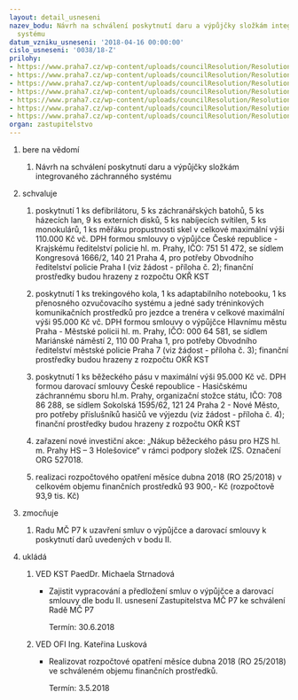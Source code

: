 ```yaml
---
layout: detail_usneseni
nazev_bodu: Návrh na schválení poskytnutí daru a výpůjčky složkám integrovaného záchranného
  systému
datum_vzniku_usneseni: '2018-04-16 00:00:00'
cislo_usneseni: '0038/18-Z'
prilohy:
- https://www.praha7.cz/wp-content/uploads/councilResolution/Resolutions/30607/export/Priloha_1__Duvodova_zprava~338937.docx
- https://www.praha7.cz/wp-content/uploads/councilResolution/Resolutions/30607/export/Priloha_1__Duvodova_zprava~338938.docx
- https://www.praha7.cz/wp-content/uploads/councilResolution/Resolutions/30607/export/Priloha_2_Zadost_PCR~338939.pdf
- https://www.praha7.cz/wp-content/uploads/councilResolution/Resolutions/30607/export/Priloha_3_Zadost_MP~338940.pdf
- https://www.praha7.cz/wp-content/uploads/councilResolution/Resolutions/30607/export/Priloha_4_Zadost_HZS~338941.pdf
- https://www.praha7.cz/wp-content/uploads/councilResolution/Resolutions/30607/export/Priloha_5_Usneseni_RMC~341169.pdf
- https://www.praha7.cz/wp-content/uploads/councilResolution/Resolutions/30607/export/export~341282.pdf
organ: zastupitelstvo
---
```

<ol id="urzList" class="urzList_view"><li class="urzClass1" id=""><span name="1">bere na vědomí</span><ol class="urzOlClass decimal "><li class="urzClass2" id="" style="text-align: left;"><span><p>Návrh na schválení poskytnutí daru a výpůjčky složkám integrovaného záchranného systému</p></span></li></ol></li><li class="urzClass1" id=""><span name="24">schvaluje</span><ol class="urzOlClass decimal " id=""><li class="urzClass2" id="" style="text-align: left;"><span><p>poskytnutí 1 ks defibrilátoru, 5 ks záchranářských batohů, 5 ks házecích lan, 9 ks externích disků, 5 ks nabíjecích svítilen, 5 ks monokulárů, 1 ks měřáku propustnosti skel v celkové maximální výši 110.000 Kč vč. DPH formou smlouvy o výpůjčce České republice - Krajskému ředitelství policie hl. m. Prahy, IČO: 751 51 472, se sídlem Kongresová 1666/2, 140 21 Praha 4, pro potřeby Obvodního ředitelství policie Praha I (viz žádost - příloha č. 2); finanční prostředky budou hrazeny z rozpočtu OKŘ KST</p></span></li><li class="urzClass2" id="" style="text-align: left;"><span><p>poskytnutí 1 ks trekingového kola, 1 ks adaptabilního notebooku, 1 ks přenosného ozvučovacího systému a jedné sady tréninkových komunikačních prostředků pro jezdce a trenéra v celkové maximální výši 95.000 Kč vč. DPH formou smlouvy o výpůjčce Hlavnímu městu Praha - Městské policii hl. m. Prahy, IČO: 000 64 581, se sídlem Mariánské náměstí 2, 110 00 Praha 1, pro potřeby Obvodního ředitelství městské policie Praha 7 (viz žádost - příloha č. 3); finanční prostředky budou hrazeny z rozpočtu OKŘ KST</p></span></li><li class="urzClass2" id="" style="text-align: left;"><span><p>poskytnutí 1 ks běžeckého pásu v maximální výši 95.000 Kč vč. DPH formou darovací smlouvy České repoublice - Hasičskému záchrannému sboru hl.m. Prahy, organizační stožce státu, IČO: 708 86 288, se sídlem Sokolská 1595/62, 121 24 Praha 2 - Nové Město, pro potřeby příslušníků hasičů ve výjezdu (viz žádost - příloha č. 4); finanční prostředky budou hrazeny z rozpočtu OKŘ KST</p></span></li><li class="urzClass2" id="" style="text-align: left;"><span><p>zařazení nové investiční akce: „Nákup běžeckého pásu pro HZS hl. m. Prahy HS – 3 Holešovice“ v rámci podpory složek IZS. Označení ORG 527018.</p></span></li><li class="urzClass2" id="" style="text-align: left;"><span><p>realizaci rozpočtového opatření měsíce dubna 2018 (RO 25/2018) v celkovém objemu finančních prostředků 93 900,- Kč (rozpočtově 93,9 tis. Kč)</p></span></li></ol></li><li class="urzClass1" id=""><span name="41">zmocňuje</span><ol class="urzOlClass decimal "><li class="urzClass2" id="" style="text-align: left;"><span><p>Radu MČ P7 k uzavření smluv o výpůjčce a darovací smlouvy k poskytnutí darů uvedených v bodu II.</p></span></li></ol></li><li class="urzClass1" id="urzUkoly"><span name="1">ukládá</span><ol class="urzOlClass"><li class="urzClass2"><span><p>VED KST PaedDr. Michaela Strnadová</p></span><ul class="urzUlClass"><li class="urzClass3"><span><p>Zajistit vypracování a předložení smluv o výpůjčce a darovací smlouvy dle bodu II. usnesení Zastupitelstva MČ P7 ke schválení Radě MČ P7</p></span><span class="urzUkolTermin">  Termín:&nbsp;30.6.2018</span></li></ul></li><li class="urzClass2"><span><p>VED OFI Ing. Kateřina Lusková</p></span><ul class="urzUlClass"><li class="urzClass3"><span><p>Realizovat rozpočtové opatření měsíce dubna 2018 (RO 25/2018) ve schváleném objemu finančních prostředků.</p></span><span class="urzUkolTermin">  Termín:&nbsp;3.5.2018</span></li></ul></li></ol></li></ol>